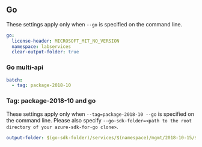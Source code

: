 ## Go

These settings apply only when `--go` is specified on the command line.

``` yaml $(go)
go:
  license-header: MICROSOFT_MIT_NO_VERSION
  namespace: labservices
  clear-output-folder: true
```

### Go multi-api

``` yaml $(go) && $(multiapi)
batch:
  - tag: package-2018-10
```

### Tag: package-2018-10 and go

These settings apply only when `--tag=package-2018-10 --go` is specified on the command line.
Please also specify `--go-sdk-folder=<path to the root directory of your azure-sdk-for-go clone>`.

``` yaml $(tag) == 'package-2018-10' && $(go)
output-folder: $(go-sdk-folder)/services/$(namespace)/mgmt/2018-10-15/$(namespace)
```
